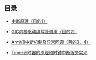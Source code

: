 ## 目录

* [中断原理（目的1）](./interrupts/)

* [GIC内核驱动编写及调用（目的2）](./gic/)

* [ArmV8中断机制及异常回调（目的3、4）](./exceptions/)

* [Timer计时器的原理和时钟中断服务实现](./timer/)